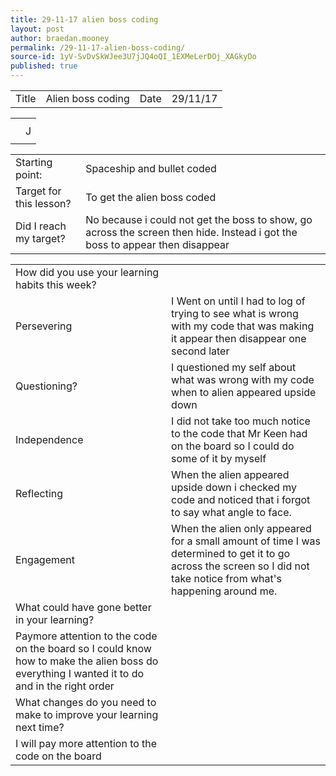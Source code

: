 ```yaml
---
title: 29-11-17 alien boss coding
layout: post
author: braedan.mooney
permalink: /29-11-17-alien-boss-coding/
source-id: 1yV-SvDvSkWJee3U7jJQ4oQI_1EXMeLerDOj_XAGkyDo
published: true
---
```

<table>
 
  <tr>
    <td>Title</td>
    <td>Alien boss coding</td>
    <td>Date</td>
    <td>29/11/17</td>
  </tr>
</table>
<html>
<head>
<style>
table {
    border-collapse: collapse;
}

table, td, th {
    border: 1px solid black;
    width: 100%;
}
</style>
</head>
<body>



<table>
  <tr>
    <th></th>
    <th>  <tr>
    <td></td>
    <td>J</td>
  </tr>
  <tr>
    <td></td>
    <td> </td>
  </tr>



<table>
  <tr>
    <td>Starting point:</td>
    <td>Spaceship and bullet coded </td>
  </tr>
  <tr>
    <td>Target for this lesson?</td>
    <td>To get the alien boss coded</td>
  </tr>
  <tr>
    <td>Did I reach my target? </td>
    <td>No because i could not get the boss to show, go across the screen then hide. Instead i got the boss to appear then disappear </td>
  </tr>
</table>


<table>
  <tr>
    <td>How did you use your learning habits this week?</td>
    <td></td>
  </tr>
  <tr>
    <td>Persevering</td>
    <td>I Went on until I had to log of trying to see what is wrong with my code that was making it appear then disappear one second later </td>
  </tr>
  <tr>
    <td>Questioning?</td>
    <td>I questioned my self about what was wrong with my code when to alien appeared upside down</td>
  </tr>
  <tr>
    <td>Independence</td>
    <td>I did not take too much notice to the code that Mr Keen had on the board so I could do some of it by myself</td>
  </tr>
  <tr>
    <td>Reflecting</td>
    <td>When the alien appeared upside down i checked my code and noticed that i forgot to say what angle to face.</td>
  </tr>
  <tr>
    <td>Engagement</td>
    <td>When the alien only appeared for a small amount of time I was determined to get it to go across the screen so I did not take notice from what's happening around me.</td>
  </tr>
  <tr>
    <td>What could have gone better in your learning?</td>
    <td></td>
  </tr>
  <tr>
    <td>Paymore attention to the code on the board so I could know how to make the alien boss do everything I wanted it to do and in the right order</td>
    <td></td>
  </tr>
  <tr>
    <td>What changes do you need to make to improve your learning next time?</td>
    <td></td>
  </tr>
  <tr>
    <td>I will pay more attention to the code on the board</td>
    <td></td>
  </tr>
</table>


